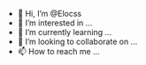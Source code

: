 - 👋 Hi, I’m @Elocss
- 👀 I’m interested in ...
- 🌱 I’m currently learning ...
- 💞️ I’m looking to collaborate on ...
- 📫 How to reach me ...

<!---
Elocss/Elocss is a ✨ special ✨ repository because its `README.md` (this file) appears on your GitHub profile.
You can click the Preview link to take a look at your changes.
--->
